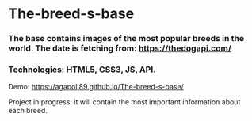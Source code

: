 # The-breed-s-base

### The base contains images of the most popular breeds in the world. The date is fetching from: https://thedogapi.com/

### Technologies: HTML5, CSS3, JS, API.

Demo: https://agapoli89.github.io/The-breed-s-base/

Project in progress: it will contain the most important information about each breed.
